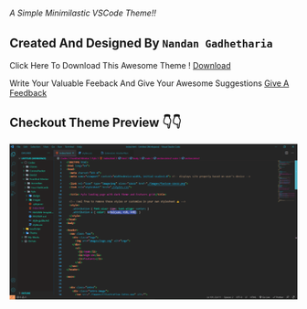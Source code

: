 ###### A Simple Minimilastic VSCode Theme!!

## Created And Designed By `Nandan Gadhetharia`

Click Here To Download This Awesome Theme ! [Download](https://marketplace.visualstudio.com/items?itemName=Nandan11.HackerMan&ssr=false#review-details)

Write Your Valuable Feeback And Give Your Awesome Suggestions [Give A Feedback](https://marketplace.visualstudio.com/items?itemName=Nandan11.HackerMan&ssr=false#review-details)

## Checkout Theme Preview 👇👇

![](/Images/1.png)
